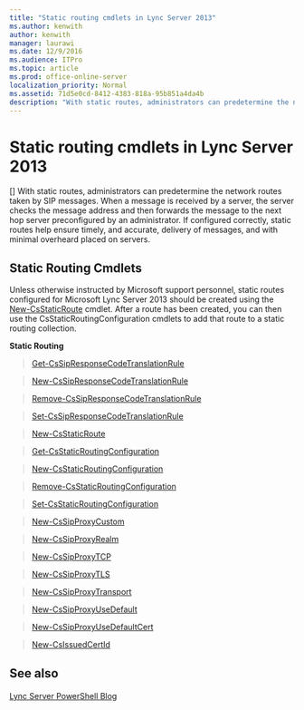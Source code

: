 ```yaml
---
title: "Static routing cmdlets in Lync Server 2013"
ms.author: kenwith
author: kenwith
manager: laurawi
ms.date: 12/9/2016
ms.audience: ITPro
ms.topic: article
ms.prod: office-online-server
localization_priority: Normal
ms.assetid: 71d5e0cd-8412-4383-818a-95b851a4da4b
description: "With static routes, administrators can predetermine the network routes taken by SIP messages. When a message is received by a server, the server checks the message address and then forwards the message to the next hop server preconfigured by an administrator. If configured correctly, static routes help ensure timely, and accurate, delivery of messages, and with minimal overheard placed on servers."
---
```


# Static routing cmdlets in Lync Server 2013
[]
With static routes, administrators can predetermine the network routes taken by SIP messages. When a message is received by a server, the server checks the message address and then forwards the message to the next hop server preconfigured by an administrator. If configured correctly, static routes help ensure timely, and accurate, delivery of messages, and with minimal overheard placed on servers.
  
## Static Routing Cmdlets

Unless otherwise instructed by Microsoft support personnel, static routes configured for Microsoft Lync Server 2013 should be created using the [New-CsStaticRoute](new-csstaticroute.md) cmdlet. After a route has been created, you can then use the CsStaticRoutingConfiguration cmdlets to add that route to a static routing collection. 
  
 **Static Routing**
  
> [Get-CsSipResponseCodeTranslationRule](get-cssipresponsecodetranslationrule.md)
    
> [New-CsSipResponseCodeTranslationRule](new-cssipresponsecodetranslationrule.md)
    
> [Remove-CsSipResponseCodeTranslationRule](remove-cssipresponsecodetranslationrule.md)
    
> [Set-CsSipResponseCodeTranslationRule](set-cssipresponsecodetranslationrule.md)
    
> [New-CsStaticRoute](new-csstaticroute.md)
    
> [Get-CsStaticRoutingConfiguration](get-csstaticroutingconfiguration.md)
    
> [New-CsStaticRoutingConfiguration](new-csstaticroutingconfiguration.md)
    
> [Remove-CsStaticRoutingConfiguration](remove-csstaticroutingconfiguration.md)
    
> [Set-CsStaticRoutingConfiguration](set-csstaticroutingconfiguration.md)
    
> [New-CsSipProxyCustom](new-cssipproxycustom.md)
    
> [New-CsSipProxyRealm](new-cssipproxyrealm.md)
    
> [New-CsSipProxyTCP](new-cssipproxytcp.md)
    
> [New-CsSipProxyTLS](new-cssipproxytls.md)
    
> [New-CsSipProxyTransport](new-cssipproxytransport.md)
    
> [New-CsSipProxyUseDefault](new-cssipproxyusedefault.md)
    
> [New-CsSipProxyUseDefaultCert](new-cssipproxyusedefaultcert.md)
    
> [New-CsIssuedCertId](new-csissuedcertid.md)
    
## See also

#### 

[Lync Server PowerShell Blog](https://go.microsoft.com/fwlink/p/?linkId=203150)


